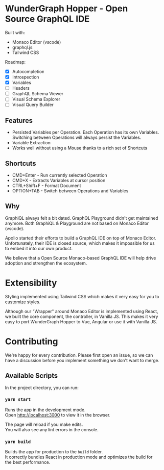 # WunderGraph Hopper - Open Source GraphQL IDE

Built with:
- Monaco Editor (vscode)
- graphql.js
- Tailwind CSS

Roadmap:
- [x] Autocompletion
- [x] Introspection
- [x] Variables
- [ ] Headers
- [ ] GraphQL Schema Viewer
- [ ] Visual Schema Explorer
- [ ] Visual Query Builder

## Features

- Persisted Variables per Operation. Each Operation has its own Variables. Switching between Operations will always persist the Variables.
- Variable Extraction
- Works well without using a Mouse thanks to a rich set of Shortcuts

## Shortcuts

- CMD+Enter - Run currently selected Operation
- CMD+X - Extracts Variables at cursor position
- CTRL+Shift+F - Format Document
- OPTION+TAB - Switch between Operations and Variables

## Why

GraphiQL always felt a bit dated. GraphQL Playground didn't get maintained anymore. Both GraphiQL & Playground are not based on Monaco Editor (vscode).

Apollo started their efforts to build a GraphQL IDE on top of Monaco Editor. Unfortunately, their IDE is closed source, which makes it impossible for us to embed it into our own product.

We believe that a Open Source Monaco-based GraphQL IDE will help drive adoption and strengthen the ecosystem.  

# Extensibility

Styling implemented using Tailwind CSS which makes it very easy for you to customize styles.

Although our "Wrapper" around Monaco Editor is implemented using React, we built the core component, the controller, in Vanilla JS.
This makes it very easy to port WunderGraph Hopper to Vue, Angular or use it with Vanilla JS.

# Contributing

We're happy for every contribution. Please first open an issue, so we can have a discussion before you implement something we don't want to merge.

## Available Scripts

In the project directory, you can run:

### `yarn start`

Runs the app in the development mode.\
Open [http://localhost:3000](http://localhost:3000) to view it in the browser.

The page will reload if you make edits.\
You will also see any lint errors in the console.


### `yarn build`

Builds the app for production to the `build` folder.\
It correctly bundles React in production mode and optimizes the build for the best performance.
